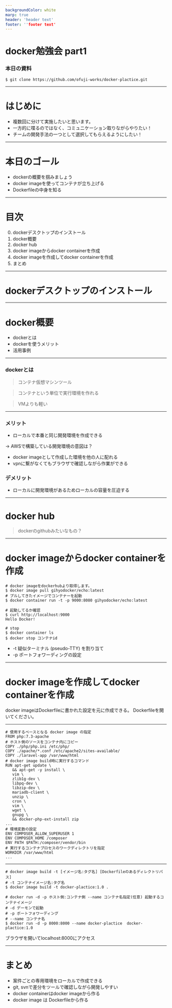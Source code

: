 ```yaml
---
backgroundColor: white
marp: true
header: 'header text'
footer: ''footer text'
---
```



# docker勉強会 part1

### 本日の資料
```
$ git clone https://github.com/ofuji-works/docker-plactice.git
```


---

# はじめに
- 複数回に分けて実施したいと思います。
- 一方的に喋るのではなく、コミュニケーション取りながらやりたい！
- チームの開発手法の一つとして選択してもらえるようにしたい！

---

# 本日のゴール
- dockerの概要を掴みましょう
- docker imageを使ってコンテナが立ち上げる
- Dockerfileの中身を知る

---


# 目次
0. dockerデスクトップのインストール
1. docker概要
2. docker hub
3. docker imageからdocker containerを作成
4. docker imageを作成してdocker containerを作成
5. まとめ


---

# dockerデスクトップのインストール

---


# docker概要
- dockerとは
- dockerを使うメリット
- 活用事例


---


### dockerとは
> コンテナ仮想マシンツール

> コンテナという単位で実行環境を作れる

> VMよりも軽い


---


### メリット

- ローカルで本番と同じ開発環境を作成できる

→ AWSで構築している開発環境の意図は？

- docker imageとして作成した環境を他の人に配れる
- vpnに繋がなくてもブラウザで確認しながら作業ができる
### デメリット
- ローカルに開発環境があるためローカルの容量を圧迫する

---


# docker hub
> dockerのgithubみたいなもの？


---


# docker imageからdocker containerを作成

```
# docker imageをdockerhubより取得します。
$ docker image pull gihyodocker/echo:latest
# プルしてきたイメージでコンテナーを起動
$ docker container run -t -p 9000:8080 gihyodocker/echo:latest

# 起動してるか確認
$ curl http://localhost:9000
Hello Docker!

# stop
$ docker container ls
$ docker stop コンテナid
```
- -t 疑似ターミナル (pseudo-TTY) を割り当て
- -p ポートフォワーディングの設定


---


# docker imageを作成してdocker containerを作成
docker imageはDockerfileに書かれた設定を元に作成できる。
Dockerfileを開いてください。


---


```
# 使用するベースとなる docker image の指定
FROM php:7.3-apache
# ホスト側のソースをコンテナ内にコピー
COPY ./php/php.ini /etc/php/
COPY ./apache/*.conf /etc/apache2/sites-available/
COPY ./laravel-app /var/www/html
# docker image build時に実行するコマンド
RUN apt-get update \
   && apt-get -y install \
   vim \
   zlib1g-dev \
   libpq-dev \
   libzip-dev \
   mariadb-client \
   unzip \
   cron \
   vim \
   wget \
   gnupg \
   && docker-php-ext-install zip
...
# 環境変数の設定
ENV COMPOSER_ALLOW_SUPERUSER 1
ENV COMPOSER_HOME /composer
ENV PATH $PATH:/composer/vendor/bin
# 実行するコンテナプロセスのワークディレクトリを指定
WORKDIR /var/www/html
...
```


---


```
# docker image build -t [イメージ名:タグ名] [Dockerfileのあるディレクトリパス]
# -t コンテナイメージ名:タグ名
$ docker image build -t docker-plactice:1.0 .

# docker run -d -p ホスト側:コンテナ側 --name コンテナ名指定(任意) 起動するコンテナイメージ
# -d デーモンで起動
# -p ポートフォワーディング
# --name コンテナ名
$ docker run -d -p 8000:8000 --name docker-plactice  docker-plactice:1.0
```
ブラウザを開いてlocalhost:8000にアクセス


---
# まとめ
- 案件ごとの専用環境をローカルで作成できる
- git, svnで差分をツールで確認しながら開発しやすい
- docker containerはdocker imageから作る
- docker image は Dockerfileから作る
